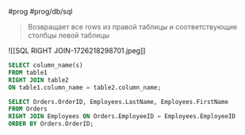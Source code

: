 #prog #prog/db/sql 

> Возвращает все rows из правой таблицы и соответствующие столбцы левой таблицы

![[SQL RIGHT JOIN-1726218298701.jpeg]]

```sql
SELECT column_name(s)
FROM table1
RIGHT JOIN table2
ON table1.column_name = table2.column_name;
```
```sql
SELECT Orders.OrderID, Employees.LastName, Employees.FirstName  
FROM Orders  
RIGHT JOIN Employees ON Orders.EmployeeID = Employees.EmployeeID  
ORDER BY Orders.OrderID;
```
